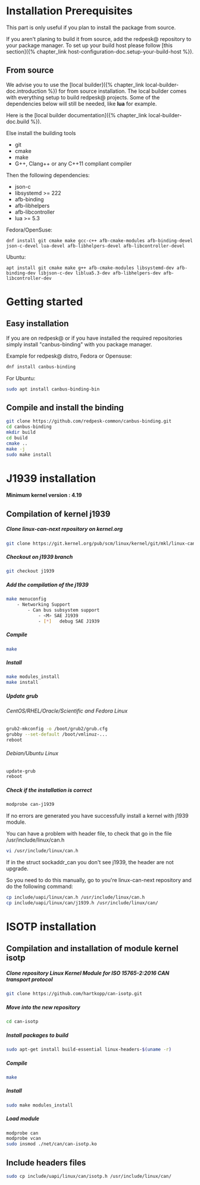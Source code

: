 # Installation Prerequisites

This part is only useful if you plan to install the package from source.

If you aren't planing to build it from source, add the redpesk@ repository
to your package manager.
To set up your build host please follow [this section]({% chapter_link host-configuration-doc.setup-your-build-host %}).

## From source

We advise you to use the [local builder]({% chapter_link local-builder-doc.introduction %}) for from source installation. The
local builder comes with everything setup to build redpesk@ projects.
Some of the dependencies below will still be needed, like **lua** for example.

Here is the [local builder documentation]({% chapter_link local-builder-doc.build %}).

Else install the building tools
* git
* cmake
* make
* G++, Clang++ or any C++11 compliant compiler

Then the following dependencies:

* json-c
* libsystemd >= 222
* afb-binding
* afb-libhelpers
* afb-libcontroller
* lua >= 5.3

Fedora/OpenSuse:
```
dnf install git cmake make gcc-c++ afb-cmake-modules afb-binding-devel json-c-devel lua-devel afb-libhelpers-devel afb-libcontroller-devel
```

Ubuntu:
```
apt install git cmake make g++ afb-cmake-modules libsystemd-dev afb-binding-dev libjson-c-dev liblua5.3-dev afb-libhelpers-dev afb-libcontroller-dev
```

# Getting started

## Easy installation

If you are on redpesk@ or if you have installed the required repositories
simply install "canbus-binding" with you package manager.

Example for redpesk@ distro, Fedora or Opensuse:
```bash
dnf install canbus-binding
```

For Ubuntu:
```bash
sudo apt install canbus-binding-bin
```


## Compile and install the binding

```bash
git clone https://github.com/redpesk-common/canbus-binding.git
cd canbus-binding
mkdir build
cd build
cmake ..
make -j
sudo make install
```

# J1939 installation

#### Minimum kernel version : 4.19

## Compilation of kernel j1939

##### Clone linux-can-next repository on kernel.org

```bash
git clone https://git.kernel.org/pub/scm/linux/kernel/git/mkl/linux-can-next.git/
```

##### Checkout on j1939 branch

```bash
git checkout j1939
```

##### Add the compilation of the j1939

```bash
make menuconfig
	- Networking Support
		- Can bus subsystem support
			- <M> SAE J1939
			- [*] 	debug SAE J1939
```

##### Compile

```bash
make
```

##### Install

```bash
make modules_install
make install
```

##### Update grub

###### CentOS/RHEL/Oracle/Scientific and Fedora Linux

```bash
grub2-mkconfig -o /boot/grub2/grub.cfg
grubby --set-default /boot/vmlinuz-...
reboot
```

###### Debian/Ubuntu Linux

```bash
update-grub
reboot
```

##### Check if the installation is correct

```bash
modprobe can-j1939
```

If no errors are generated you have successfully install a kernel with j1939 module.

You can have a problem with header file, to check that go in the file /usr/include/linux/can.h

```bash
vi /usr/include/linux/can.h
```

If in the struct sockaddr_can you don't see j1939, the header are not upgrade.

So you need to do this manually, go to you're linux-can-next repository and do the following command:

```bash
cp include/uapi/linux/can.h /usr/include/linux/can.h
cp include/uapi/linux/can/j1939.h /usr/include/linux/can/
```

# ISOTP installation

## Compilation and installation of module kernel isotp

##### Clone repository Linux Kernel Module for ISO 15765-2:2016 CAN transport protocol

```bash
git clone https://github.com/hartkopp/can-isotp.git
```

##### Move into the new repository

```bash
cd can-isotp
```

##### Install packages to build

```bash
sudo apt-get install build-essential linux-headers-$(uname -r)
```

##### Compile

```bash
make
```

##### Install

```bash
sudo make modules_install
```

##### Load module


```bash
modprobe can
modprobe vcan
sudo insmod ./net/can/can-isotp.ko
```


## Include headers  files


```bash
sudo cp include/uapi/linux/can/isotp.h /usr/include/linux/can/
```
